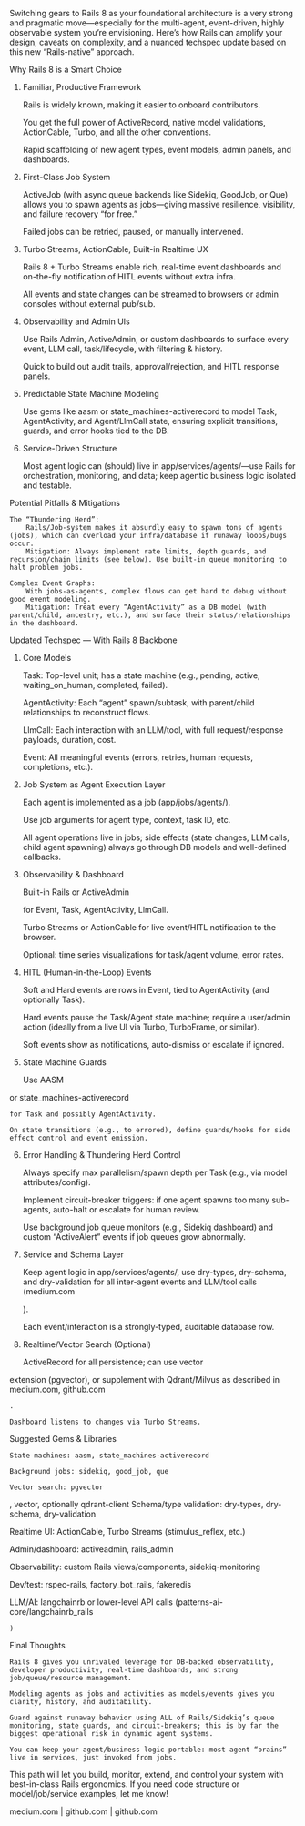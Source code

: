 Switching gears to Rails 8 as your foundational architecture is a very strong and pragmatic move—especially for the multi-agent, event-driven, highly observable system you’re envisioning. Here’s how Rails can amplify your design, caveats on complexity, and a nuanced techspec update based on this new “Rails-native” approach.


Why Rails 8 is a Smart Choice

1. Familiar, Productive Framework


    Rails is widely known, making it easier to onboard contributors.

    You get the full power of ActiveRecord, native model validations, ActionCable, Turbo, and all the other conventions.

    Rapid scaffolding of new agent types, event models, admin panels, and dashboards.


2. First-Class Job System


    ActiveJob (with async queue backends like Sidekiq, GoodJob, or Que) allows you to spawn agents as jobs—giving massive resilience, visibility, and failure recovery “for free.”

    Failed jobs can be retried, paused, or manually intervened.


3. Turbo Streams, ActionCable, Built-in Realtime UX


    Rails 8 + Turbo Streams enable rich, real-time event dashboards and on-the-fly notification of HITL events without extra infra.

    All events and state changes can be streamed to browsers or admin consoles without external pub/sub.


4. Observability and Admin UIs


    Use Rails Admin, ActiveAdmin, or custom dashboards to surface every event, LLM call, task/lifecycle, with filtering & history.

    Quick to build out audit trails, approval/rejection, and HITL response panels.


5. Predictable State Machine Modeling


    Use gems like aasm or state_machines-activerecord to model Task, AgentActivity, and Agent/LlmCall state, ensuring explicit transitions, guards, and error hooks tied to the DB.


6. Service-Driven Structure


    Most agent logic can (should) live in app/services/agents/—use Rails for orchestration, monitoring, and data; keep agentic business logic isolated and testable.



Potential Pitfalls & Mitigations


    The “Thundering Herd”:
        Rails/Job-system makes it absurdly easy to spawn tons of agents (jobs), which can overload your infra/database if runaway loops/bugs occur.
        Mitigation: Always implement rate limits, depth guards, and recursion/chain limits (see below). Use built-in queue monitoring to halt problem jobs.

    Complex Event Graphs:
        With jobs-as-agents, complex flows can get hard to debug without good event modeling.
        Mitigation: Treat every “AgentActivity” as a DB model (with parent/child, ancestry, etc.), and surface their status/relationships in the dashboard.



Updated Techspec — With Rails 8 Backbone

1. Core Models


    Task: Top-level unit; has a state machine (e.g., pending, active, waiting_on_human, completed, failed).

    AgentActivity: Each “agent” spawn/subtask, with parent/child relationships to reconstruct flows.

    LlmCall: Each interaction with an LLM/tool, with full request/response payloads, duration, cost.

    Event: All meaningful events (errors, retries, human requests, completions, etc.).


2. Job System as Agent Execution Layer


    Each agent is implemented as a job (app/jobs/agents/).

    Use job arguments for agent type, context, task ID, etc.

    All agent operations live in jobs; side effects (state changes, LLM calls, child agent spawning) always go through DB models and well-defined callbacks.


3. Observability & Dashboard


    Built-in Rails or ActiveAdmin

    for Event, Task, AgentActivity, LlmCall.

    Turbo Streams or ActionCable for live event/HITL notification to the browser.

    Optional: time series visualizations for task/agent volume, error rates.


4. HITL (Human-in-the-Loop) Events


    Soft and Hard events are rows in Event, tied to AgentActivity (and optionally Task).

    Hard events pause the Task/Agent state machine; require a user/admin action (ideally from a live UI via Turbo, TurboFrame, or similar).

    Soft events show as notifications, auto-dismiss or escalate if ignored.


5. State Machine Guards


    Use AASM

or state_machines-activerecord

    for Task and possibly AgentActivity.

    On state transitions (e.g., to errored), define guards/hooks for side effect control and event emission.


6. Error Handling & Thundering Herd Control <a name="preventing-runaway-spawn"></a>


    Always specify max parallelism/spawn depth per Task (e.g., via model attributes/config).

    Implement circuit-breaker triggers: if one agent spawns too many sub-agents, auto-halt or escalate for human review.

    Use background job queue monitors (e.g., Sidekiq dashboard) and custom “ActiveAlert” events if job queues grow abnormally.


7. Service and Schema Layer


    Keep agent logic in app/services/agents/, use dry-types, dry-schema, and dry-validation for all inter-agent events and LLM/tool calls (medium.com

    ).

    Each event/interaction is a strongly-typed, auditable database row.


8. Realtime/Vector Search (Optional)


    ActiveRecord for all persistence; can use vector

extension (pgvector), or supplement with Qdrant/Milvus as described in medium.com, github.com

    .

    Dashboard listens to changes via Turbo Streams.



Suggested Gems & Libraries


    State machines: aasm, state_machines-activerecord

    Background jobs: sidekiq, good_job, que

    Vector search: pgvector

, vector, optionally qdrant-client
Schema/type validation: dry-types, dry-schema, dry-validation

Realtime UI: ActionCable, Turbo Streams (stimulus_reflex, etc.)

Admin/dashboard: activeadmin, rails_admin

Observability: custom Rails views/components, sidekiq-monitoring

Dev/test: rspec-rails, factory_bot_rails, fakeredis

LLM/AI: langchainrb
or lower-level API calls (patterns-ai-core/langchainrb_rails

    )



Final Thoughts


    Rails 8 gives you unrivaled leverage for DB-backed observability, developer productivity, real-time dashboards, and strong job/queue/resource management.

    Modeling agents as jobs and activities as models/events gives you clarity, history, and auditability.

    Guard against runaway behavior using ALL of Rails/Sidekiq’s queue monitoring, state guards, and circuit-breakers; this is by far the biggest operational risk in dynamic agent systems.

    You can keep your agent/business logic portable: most agent “brains” live in services, just invoked from jobs.


This path will let you build, monitor, extend, and control your system with best-in-class Rails ergonomics. If you need code structure or model/job/service examples, let me know!

medium.com
 | github.com | github.com